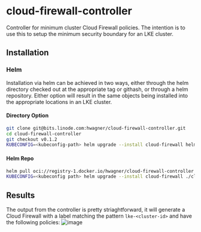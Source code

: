 # cloud-firewall-controller
Controller for minimum cluster Cloud Firewall policies. The intention is to use this to setup the minimum security boundary for an LKE cluster.

## Installation
### Helm
Installation via helm can be achieved in two ways, either through the helm directory checked out at the appropriate tag or githash, or through a helm repository. Either option will result in the same objects being installed into the appropriate locations in an LKE cluster.

#### Directory Option
```sh
git clone git@bits.linode.com:hwagner/cloud-firewall-controller.git
cd cloud-firewall-controller
git checkout v0.1.2
KUBECONFIG=<kubeconfig-path> helm upgrade --install cloud-firewall helm/
```
  
#### Helm Repo
```sh
helm pull oci://registry-1.docker.io/hwagner/cloud-firewall-controller --version 0.1.0
KUBECONFIG=<kubeconfig path> helm upgrade --install cloud-firewall ./cloud-firewall-controller-0.1.0.tgz
```

## Results
The output from the controller is pretty striaghtforward, it will generate a Cloud Firewall with a label matching the pattern `lke-<cluster-id>` and have the following policies:
![image](https://bits.linode.com/storage/user/911/files/84cd7bc2-51cd-44ed-975a-375165e42854)
